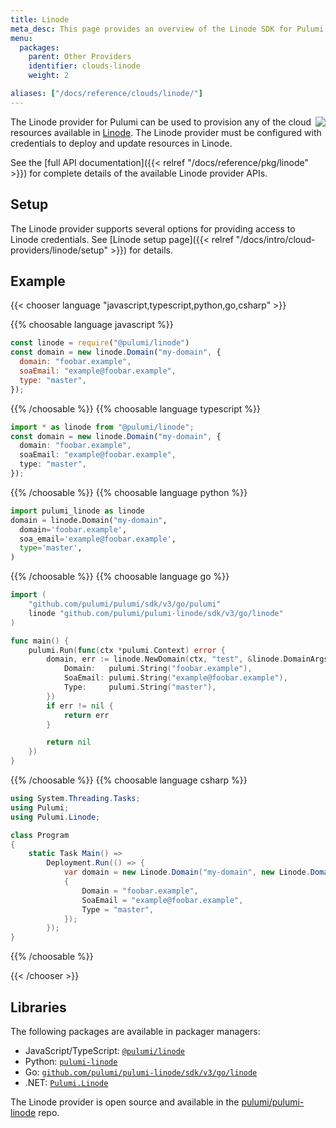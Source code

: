 ```yaml
---
title: Linode
meta_desc: This page provides an overview of the Linode SDK for Pulumi.
menu:
  packages:
    parent: Other Providers
    identifier: clouds-linode
    weight: 2

aliases: ["/docs/reference/clouds/linode/"]
---
```


<img src="/logos/tech/linode.svg" align="right" class="h-16 px-8 pb-4">

The Linode provider for Pulumi can be used to provision any of the cloud resources available in [Linode](https://www.linode.com).
The Linode provider must be configured with credentials to deploy and update resources in Linode.

See the [full API documentation]({{< relref "/docs/reference/pkg/linode" >}}) for complete details of the available Linode provider APIs.

## Setup

The Linode provider supports several options for providing access to Linode credentials.  See [Linode setup page]({{< relref "/docs/intro/cloud-providers/linode/setup" >}}) for details.

## Example

{{< chooser language "javascript,typescript,python,go,csharp" >}}

{{% choosable language javascript %}}

```javascript
const linode = require("@pulumi/linode")
const domain = new linode.Domain("my-domain", {
  domain: "foobar.example",
  soaEmail: "example@foobar.example",
  type: "master",
});
```

{{% /choosable %}}
{{% choosable language typescript %}}

```typescript
import * as linode from "@pulumi/linode";
const domain = new linode.Domain("my-domain", {
  domain: "foobar.example",
  soaEmail: "example@foobar.example",
  type: "master",
});
```

{{% /choosable %}}
{{% choosable language python %}}

```python
import pulumi_linode as linode
domain = linode.Domain("my-domain",
  domain='foobar.example',
  soa_email='example@foobar.example',
  type='master',
)
```

{{% /choosable %}}
{{% choosable language go %}}

```go
import (
	"github.com/pulumi/pulumi/sdk/v3/go/pulumi"
	linode "github.com/pulumi/pulumi-linode/sdk/v3/go/linode"
)

func main() {
	pulumi.Run(func(ctx *pulumi.Context) error {
		domain, err := linode.NewDomain(ctx, "test", &linode.DomainArgs{
			Domain:   pulumi.String("foobar.example"),
			SoaEmail: pulumi.String("example@foobar.example"),
			Type:     pulumi.String("master"),
		})
		if err != nil {
			return err
		}

		return nil
	})
}

```

{{% /choosable %}}
{{% choosable language csharp %}}

```csharp
using System.Threading.Tasks;
using Pulumi;
using Pulumi.Linode;

class Program
{
    static Task Main() =>
        Deployment.Run(() => {
            var domain = new Linode.Domain("my-domain", new Linode.DomainArgs
            {
                Domain = "foobar.example",
                SoaEmail = "example@foobar.example",
                Type = "master",
            });
        });
}
```

{{% /choosable %}}

{{< /chooser >}}

## Libraries

The following packages are available in packager managers:

* JavaScript/TypeScript: [`@pulumi/linode`](https://www.npmjs.com/package/@pulumi/linode)
* Python: [`pulumi-linode`](https://pypi.org/project/pulumi-linode/)
* Go: [`github.com/pulumi/pulumi-linode/sdk/v3/go/linode`](https://github.com/pulumi/pulumi-linode)
* .NET: [`Pulumi.Linode`](https://www.nuget.org/packages/Pulumi.Linode)

The Linode provider is open source and available in the [pulumi/pulumi-linode](https://github.com/pulumi/pulumi-linode) repo.
